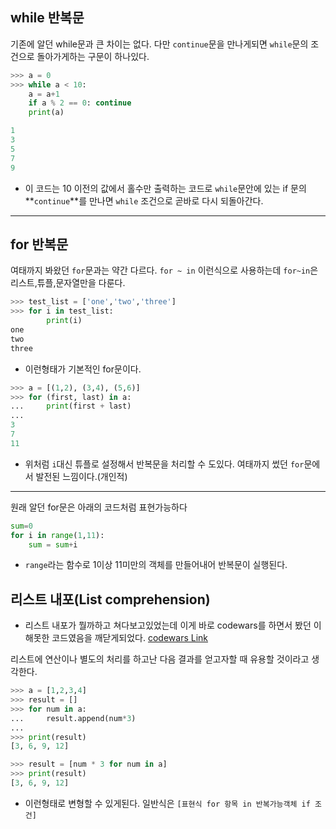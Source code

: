 ## while 반복문
기존에 알던 while문과 큰 차이는 없다. 다만 `continue`문을 만나게되면 `while`문의 조건으로 돌아가게하는 구문이 하나있다.

```python
>>> a = 0
>>> while a < 10:
	a = a+1
	if a % 2 == 0: continue
	print(a)

1
3
5
7
9
```
- 이 코드는 10 이전의 값에서 홀수만 출력하는 코드로 `while`문안에 있는 if 문의 **`continue`**를 만나면 `while` 조건으로 곧바로 다시 되돌아간다.

---

## for 반복문
여태까지 봐왔던 `for`문과는 약간 다르다. `for ~ in` 이런식으로 사용하는데 `for~in`은 리스트,튜플,문자열만을 다룬다.
```python
>>> test_list = ['one','two','three']
>>> for i in test_list:
		print(i)
one
two
three
```
- 이런형태가 기본적인 for문이다.

```python
>>> a = [(1,2), (3,4), (5,6)]
>>> for (first, last) in a:
...     print(first + last)
...
3
7
11
```
- 위처럼 `i`대신 튜플로 설정해서 반복문을 처리할 수 도있다. 여태까지 썼던 `for`문에서 발전된 느낌이다.(개인적)

---

원래 알던 for문은 아래의 코드처럼 표현가능하다
```python
sum=0
for i in range(1,11):
	sum = sum+i

```
- `range`라는 함수로 1이상 11미만의 객체를 만들어내어 반복문이 실행된다.

## 리스트 내포(List comprehension)
- 리스트 내포가 뭘까하고 쳐다보고있었는데 이게 바로 codewars를 하면서 봤던 이해못한 코드였음을 깨닫게되었다. 
[codewars Link](https://ggomi.github.io/Codewars/Codewars-6kyu-Array-diff/)

리스트에 연산이나 별도의 처리를 하고난 다음 결과를 얻고자할 때 유용할 것이라고 생각한다.

```python
>>> a = [1,2,3,4]
>>> result = []
>>> for num in a:
...     result.append(num*3)
...
>>> print(result)
[3, 6, 9, 12]
```


```python
>>> result = [num * 3 for num in a]
>>> print(result)
[3, 6, 9, 12]
```

- 이런형태로 변형할 수 있게된다.
일반식은 `[표현식 for 항목 in 반복가능객체 if 조건]`
